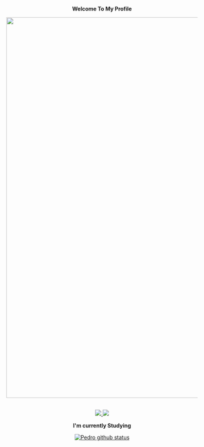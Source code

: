 <p align="center"><strong> Welcome To My Profile </strong></p>

<img src="https://user-images.githubusercontent.com/74038190/225813708-98b745f2-7d22-48cf-9150-083f1b00d6c9.gif" width="1000">
<br><br>

<p align="center">
 <a href="mailto: pedroalmeidaveber@gmail.com">
 <img src="https://img.shields.io/badge/-Pedro-c14438?style=flat-square&logo=Gmail&logoColor=white&link=mailto:pedroalmeidaveber@gmail.com"/>
 </a>
  
 <a href="https://www.instagram.com/pedlo09/">
 <img src="https://img.shields.io/badge/-Pedro-purple?style=flat-square&logo=Instagram&logoColor=white&link=https://www.instagram.com/pedlo09/"/>
 </a> 
</p>

<p align="center"><strong> I'm currently Studying </strong></p>
<p align="center">
  <a href="https://github.com/pedlo07"><img src="https://github-readme-stats.vercel.app/api?username=pedlo07&show_icons=true&theme=transparent" alt="Pedro github status"></a><br><br>
  
  
